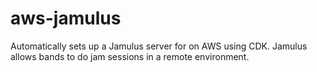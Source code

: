 # aws-jamulus
Automatically sets up a Jamulus server for on AWS using CDK. Jamulus allows bands to do jam sessions in a remote environment.
